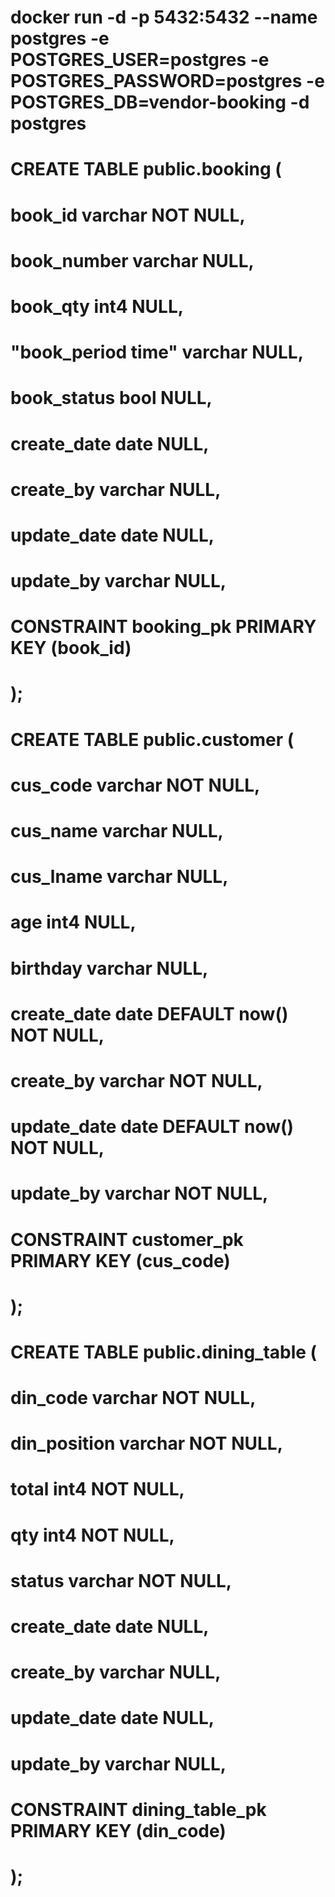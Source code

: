 # docker run -d -p 5432:5432 --name postgres -e POSTGRES_USER=postgres -e POSTGRES_PASSWORD=postgres -e POSTGRES_DB=vendor-booking -d postgres

# CREATE TABLE public.booking (
# 	book_id varchar NOT NULL,
# 	book_number varchar NULL,
# 	book_qty int4 NULL,
# 	"book_period time" varchar NULL,
# 	book_status bool NULL,
# 	create_date date NULL,
# 	create_by varchar NULL,
# 	update_date date NULL,
# 	update_by varchar NULL,
# 	CONSTRAINT booking_pk PRIMARY KEY (book_id)
# );

# CREATE TABLE public.customer (
# 	cus_code varchar NOT NULL,
# 	cus_name varchar NULL,
# 	cus_lname varchar NULL,
# 	age int4 NULL,
# 	birthday varchar NULL,
# 	create_date date DEFAULT now() NOT NULL,
# 	create_by varchar NOT NULL,
# 	update_date date DEFAULT now() NOT NULL,
# 	update_by varchar NOT NULL,
# 	CONSTRAINT customer_pk PRIMARY KEY (cus_code)
# );

# CREATE TABLE public.dining_table (
# 	din_code varchar NOT NULL,
# 	din_position varchar NOT NULL,
# 	total int4 NOT NULL,
# 	qty int4 NOT NULL,
# 	status varchar NOT NULL,
# 	create_date date NULL,
# 	create_by varchar NULL,
# 	update_date date NULL,
# 	update_by varchar NULL,
# 	CONSTRAINT dining_table_pk PRIMARY KEY (din_code)
# );